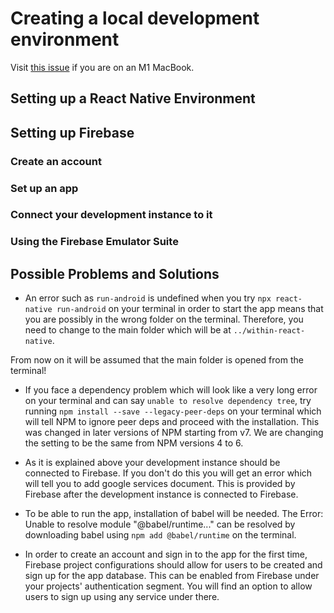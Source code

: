 # Creating a local development environment

Visit [this issue](https://github.com/CocoaPods/CocoaPods/issues/10518) if you are on an M1 MacBook.

## Setting up a React Native Environment

## Setting up Firebase

### Create an account

### Set up an app

### Connect your development instance to it

### Using the Firebase Emulator Suite

## Possible Problems and Solutions

- An error such as `run-android` is undefined when you try `npx react-native run-android` on your terminal in order to start the app means that you are possibly in the wrong folder on the terminal. Therefore, you need to change to the main folder which will be at `../within-react-native`.

From now on it will be assumed that the main folder is opened from the terminal!

- If you face a dependency problem which will look like a very long error on your terminal and can say `unable to resolve dependency tree`, try running `npm install --save --legacy-peer-deps` on your terminal which will tell NPM to ignore peer deps and proceed with the installation. This was changed in later versions of NPM starting from v7. We are changing the setting to be the same from NPM versions 4 to 6.

- As it is explained above your development instance should be connected to Firebase. If you don't do this you will get an error which will tell you to add google services document. This is provided by Firebase after the development instance is connected to Firebase.

- To be able to run the app, installation of babel will be needed. The Error: Unable to resolve module "@babel/runtime..." can be resolved by downloading babel using `npm add @babel/runtime` on the terminal.

- In order to create an account and sign in to the app for the first time, Firebase project configurations should allow for users to be created and sign up for the app database. This can be enabled from Firebase under your projects' authentication segment. You will find an option to allow users to sign up using any service under there.
